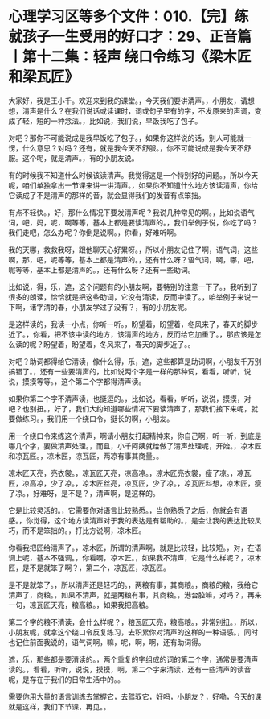 # 心理学习区等多个文件：010.【完】练就孩子一生受用的好口才：29、正音篇丨第十二集：轻声 绕口令练习《梁木匠和梁瓦匠》

大家好，我是王小千。欢迎来到我的课堂。，今天我们要讲清声。，小朋友，请想想，清声是什么？在我们说话或读课时，词或句子里有的字，不发原来的声调，变成了轻，短的一种念法。，比如说，我们说，早饭我吃了包子。

对吧？那你不可能说成是我早饭吃了包子。，如果你这样说的话，别人可能就一愣，什么意思？对吗？还有，就是我今天不舒服。，你不可能说成是我今天不舒服。这个呢，就是清声。，有的小朋友说。

有的时候我不知道什么时候该读清声。我觉得这是一个特别好的问题。，所以今天呢，咱们单独拿出一节课来讲一讲清声。，如果你不知道什么地方该读清声，你给它读成了不是清声的那样的音，就会显得我们的发音有点笨拙。

有点不轻快。，好，那什么情况下要发清声呢？我说几种常见的啊。，比如说语气词，吧，妈，呢，啊等等，基本上都是要读清声的。，我们举例子说，你吃了吗？我们走吧，怎么办呢？你倒是说啊。，你看，好难听啊。

我的天哪，救救我呀，跟他聊天心好累呀。，所以小朋友记住了啊，语气词，这些啊，那，吧，呢等等，基本上都是清声的。，还有什么呀？语气词，啊，哪，吧，呢等等，基本上都是清声的。，还有什么呀？还有一些助词。

比如说，得，乐，遮，这个问题有的小朋友啊，要特别的注意一下了。，我听到了很多的朗读，恰恰就是把这些助词，它没有清读，反而中读了。，咱举例子来说一下啊，诸字清的春，小朋友学过了没有？，有的小朋友呢。

是这样读的，我读一小点，你听一听。，盼望着，盼望着，冬风来了，春天的脚步近了。，你看，把不该中读的地方，该清声的地方，反而给它加重了。，那应该是怎么读的呢？盼望着，盼望着，冬风来了，春天的脚步近了。。

对吧？助词都得给它清读，像什么得，乐，遮，这些都算是助词啊，小朋友千万别搞错了。，还有一些要清声的，比如说两个字是一样的那种词，看看，听听，说说，摸摸等等。，这个第二个字都得清声读。

如果你第二个字不清声读，也挺逗的。，比如说，看看，听听，说说，摸摸，对吧？也别扭。，好了，我们大约知道哪些情况下要读清声了，那我们接下来呢，就要做练习。，我们用一个绕口令，挺长的啊，小朋友。

用一个绕口令来练这个清声，啊请小朋友打起精神来，你自己啊，听一听，到底是哪几个字，要做清声处理。，而且，小千阿姨就给做了清声处理呢，开始。，凉木匠和凉瓦匠。，凉木匠，凉瓦匠，两凉有事其商量。。

凉木匠天亮，亮衣裳。，凉瓦匠天亮，凉高凉。，凉木匠亮衣裳，瘦了凉。，凉瓦匠，凉高凉，少了凉。，凉木匠丝亮，凉瓦匠，少了凉。，凉瓦匠料想，凉木匠，瘦了凉。，好难呀，是不是？，清声啊，是这样的。

它是比较灵活的。，它需要你对语言比较熟悉。，当你熟悉了之后，你就会有语感。，你觉得，这个地方读清声对于我的表达是有帮助的。，是会让我的表达比较灵巧，而不是笨拙的。，打比方说啊，凉木匠。

你看我把匠给清声了。，凉木匠，所谓的清声啊，就是比较轻，比较短。，对，在语调上呢，基本不强调。，你看啊，凉木匠。，如果我不清声，它是什么样呢？，凉木匠，是不是就笨了啊？，第二个，凉瓦匠，凉瓦匠。

是不是就笨了。，所以清声还是轻巧的。，两粮有事，其商粮。，商粮的粮，我给它清声了，商粮。，如果不清声，就是两粮有事，其商粮。，港台腔嘛，对吗？，再来一句，凉瓦匠天亮，粮高粮。，如果我把高粮。

第二个字的粮不清读，会什么样呢？，粮瓦匠天亮，粮高粮。，非常别扭。，所以，小朋友呢，就拿这个绕口令反复练习，去积累你对清声的这样的一种语感。，同时也记住前面我说的，语气词啊，嘛，呢，啊，啊，还有助词得。

遮，乐，那些都是要清读的。，两个重复的字组成的词的第二个字，通常是要清声读的。，看看，听听，说说，摸摸，啊，第二个字来清读，还有一些清声的读音呢，是存在于我们的日常生活中的。。

需要你用大量的语言训练去掌握它，去驾驭它，好吗，小朋友？，好嘞，今天的课就是这样，我们下节课，再见。。